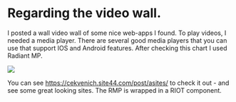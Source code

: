 
# Regarding the video wall.

I posted a wall video wall of some nice web-apps I found. To play videos, I needed a media player. There are several good media players that you can use that support IOS and Android features. After checking this chart I used Radiant MP.


![](//cekvenich.site44.com/post/vwall/players.png)


You can see <https://cekvenich.site44.com/post/asites/> to check it out - and see some great looking sites. The RMP is wrapped in a RIOT component.

